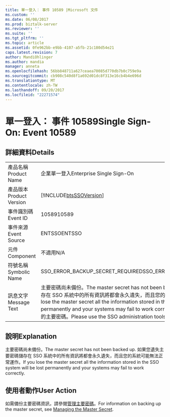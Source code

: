 ```yaml
---
title: 單一登入： 事件 10589 |Microsoft 文件
ms.custom: ''
ms.date: 06/08/2017
ms.prod: biztalk-server
ms.reviewer: ''
ms.suite: ''
ms.tgt_pltfrm: ''
ms.topic: article
ms.assetid: 0fe962bb-e9bb-4107-a5fb-21c180d54e21
caps.latest.revision: 7
author: MandiOhlinger
ms.author: mandia
manager: anneta
ms.openlocfilehash: 56bb848711a627ceaea70085d770db7b0c759e9a
ms.sourcegitcommit: cb908c540d8f1a692d01dc8f313e16cb4b4e696d
ms.translationtype: MT
ms.contentlocale: zh-TW
ms.lasthandoff: 09/20/2017
ms.locfileid: "22271574"
---
```

# <a name="single-sign-on-event-10589"></a><span data-ttu-id="b25a5-102">單一登入： 事件 10589</span><span class="sxs-lookup"><span data-stu-id="b25a5-102">Single Sign-On: Event 10589</span></span>
## <a name="details"></a><span data-ttu-id="b25a5-103">詳細資料</span><span class="sxs-lookup"><span data-stu-id="b25a5-103">Details</span></span>  
  
|||  
|-|-|  
|<span data-ttu-id="b25a5-104">產品名稱</span><span class="sxs-lookup"><span data-stu-id="b25a5-104">Product Name</span></span>|<span data-ttu-id="b25a5-105">企業單一登入</span><span class="sxs-lookup"><span data-stu-id="b25a5-105">Enterprise Single Sign-On</span></span>|  
|<span data-ttu-id="b25a5-106">產品版本</span><span class="sxs-lookup"><span data-stu-id="b25a5-106">Product Version</span></span>|[!INCLUDE[btsSSOVersion](../includes/btsssoversion-md.md)]|  
|<span data-ttu-id="b25a5-107">事件識別碼</span><span class="sxs-lookup"><span data-stu-id="b25a5-107">Event ID</span></span>|<span data-ttu-id="b25a5-108">10589</span><span class="sxs-lookup"><span data-stu-id="b25a5-108">10589</span></span>|  
|<span data-ttu-id="b25a5-109">事件來源</span><span class="sxs-lookup"><span data-stu-id="b25a5-109">Event Source</span></span>|<span data-ttu-id="b25a5-110">ENTSSO</span><span class="sxs-lookup"><span data-stu-id="b25a5-110">ENTSSO</span></span>|  
|<span data-ttu-id="b25a5-111">元件</span><span class="sxs-lookup"><span data-stu-id="b25a5-111">Component</span></span>|<span data-ttu-id="b25a5-112">不適用</span><span class="sxs-lookup"><span data-stu-id="b25a5-112">N/A</span></span>|  
|<span data-ttu-id="b25a5-113">符號名稱</span><span class="sxs-lookup"><span data-stu-id="b25a5-113">Symbolic Name</span></span>|<span data-ttu-id="b25a5-114">SSO_ERROR_BACKUP_SECRET_REQUIRED</span><span class="sxs-lookup"><span data-stu-id="b25a5-114">SSO_ERROR_BACKUP_SECRET_REQUIRED</span></span>|  
|<span data-ttu-id="b25a5-115">訊息文字</span><span class="sxs-lookup"><span data-stu-id="b25a5-115">Message Text</span></span>|<span data-ttu-id="b25a5-116">主要密碼尚未備份。</span><span class="sxs-lookup"><span data-stu-id="b25a5-116">The master secret has not been backed up.</span></span> <span data-ttu-id="b25a5-117">如果您遺失主要密碼儲存在 SSO 系統中的所有資訊將都會永久遺失，而且您的系統可能無法正常運作。</span><span class="sxs-lookup"><span data-stu-id="b25a5-117">If you lose the master secret all the information stored in the SSO system will be lost permanently and your systems may fail to work correctly.</span></span> <span data-ttu-id="b25a5-118">請使用 SSO 管理工具備份您的主要密碼。</span><span class="sxs-lookup"><span data-stu-id="b25a5-118">Please use the SSO administration tools to back up your master secret.</span></span>|  
  
## <a name="explanation"></a><span data-ttu-id="b25a5-119">說明</span><span class="sxs-lookup"><span data-stu-id="b25a5-119">Explanation</span></span>  
 <span data-ttu-id="b25a5-120">主要密碼尚未備份。</span><span class="sxs-lookup"><span data-stu-id="b25a5-120">The master secret has not been backed up.</span></span> <span data-ttu-id="b25a5-121">如果您遺失主要密碼儲存在 SSO 系統中的所有資訊將都會永久遺失，而且您的系統可能無法正常運作。</span><span class="sxs-lookup"><span data-stu-id="b25a5-121">If you lose the master secret all the information stored in the SSO system will be lost permanently and your systems may fail to work correctly.</span></span>  
  
## <a name="user-action"></a><span data-ttu-id="b25a5-122">使用者動作</span><span class="sxs-lookup"><span data-stu-id="b25a5-122">User Action</span></span>  
 <span data-ttu-id="b25a5-123">如需備份主要密碼資訊，請參閱[管理主要密碼](../core/managing-the-master-secret.md)。</span><span class="sxs-lookup"><span data-stu-id="b25a5-123">For information on backing up the master secret, see [Managing the Master Secret](../core/managing-the-master-secret.md).</span></span>